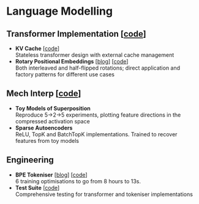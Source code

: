 # Language Modelling

##  **Transformer Implementation** [[code](./src/lm_models/transformer/)]
- **KV Cache** [[code](./src/lm_models/transformer/kv_cache.py)]  
Stateless transformer design with external cache management
- **Rotary Positional Embeddings** [[blog](https://loganthomson.com/RoPE/)] [[code](./src/lm_models/transformer/rotary_positional_embedding/)]  
Both interleaved and half-flipped rotations; direct application and factory patterns for different use cases

## **Mech Interp** [[code](./src/mech_interp/)]
- **Toy Models of Superposition**  
Reproduce 5→2→5 experiments, plotting feature directions in the compressed activation space 
- **Sparse Autoencoders**  
ReLU, TopK and BatchTopK implementations. Trained to recover features from toy models

## **Engineering** 
- **BPE Tokeniser** [[blog](https://loganthomson.com/Optimising-BPE/)] [[code](./src/lm_tokenizers/bpe/)]  
6 training optimisations to go from 8 hours to 13s.
- **Test Suite** [[code](./tests/)]  
Comprehensive testing for transformer and tokeniser implementations
